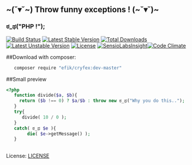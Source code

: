## ~(˘▾˘~) Throw funny exceptions ! (~˘▾˘)~

###  ಠ_ಥ("PHP !");

[![Build Status](https://travis-ci.org/efik/cryfex.svg?branch=master)](https://travis-ci.org/efik/cryfex) [![Latest Stable Version](https://poser.pugx.org/efik/cryfex/v/stable)](https://packagist.org/packages/efik/cryfex) [![Total Downloads](https://poser.pugx.org/efik/cryfex/downloads)](https://packagist.org/packages/efik/cryfex) [![Latest Unstable Version](https://poser.pugx.org/efik/cryfex/v/unstable)](https://packagist.org/packages/efik/cryfex) [![License](https://poser.pugx.org/efik/cryfex/license)](https://packagist.org/packages/efik/cryfex) [![SensioLabsInsight](https://insight.sensiolabs.com/projects/bf3a8366-d6f9-40ed-ae10-e838cc9c32ec/mini.png)](https://insight.sensiolabs.com/projects/bf3a8366-d6f9-40ed-ae10-e838cc9c32ec)[![Code Climate](https://codeclimate.com/github/efik/cryfex/badges/gpa.svg)](https://codeclimate.com/github/efik/cryfex)

##Download with composer:
```sh
   composer require "efik/cryfex:dev-master"
```

##Small preview
```php
<?php
   function divide($a, $b){
     return ($b !== 0) ? $a/$b : throw new ಠ_ಥ("Why you do this..");
   }
   try{
      divide( 10 / 0 ); 
   }
   catch( ಠ_ಥ $e ){
        die( $e->getMessage() ); 
   }
  
```

License: [LICENSE](https://github.com/efik/cryfex/blob/master/LICENSE)
